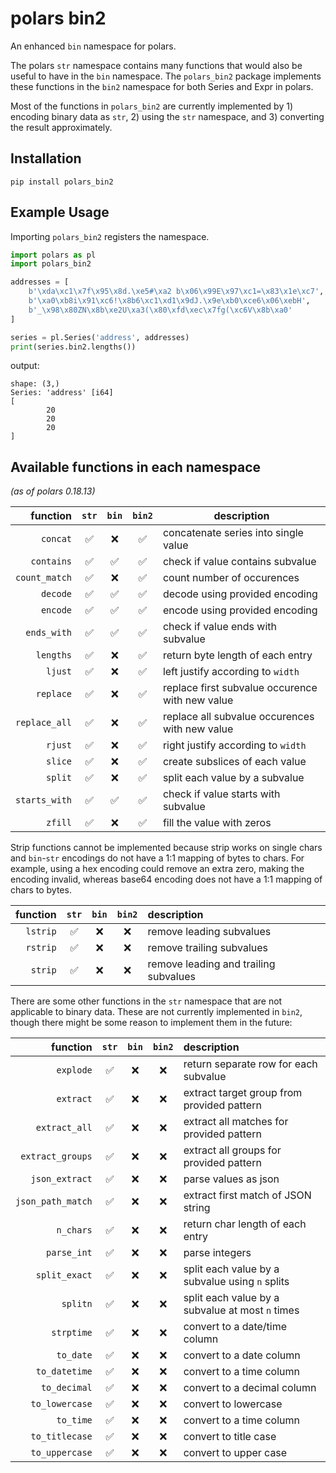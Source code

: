 # polars bin2

An enhanced `bin` namespace for polars.

The polars `str` namespace contains many functions that would also be useful to have in the `bin` namespace. The `polars_bin2` package implements these functions in the `bin2` namespace for both Series and Expr in polars.

Most of the functions in `polars_bin2` are currently implemented by 1) encoding binary data as `str`, 2) using the `str` namespace, and 3) converting the result approximately.

## Installation

`pip install polars_bin2`

## Example Usage

Importing `polars_bin2` registers the namespace.

```python
import polars as pl
import polars_bin2

addresses = [
    b'\xda\xc1\x7f\x95\x8d.\xe5#\xa2 b\x06\x99E\x97\xc1=\x83\x1e\xc7',
    b'\xa0\xb8i\x91\xc6!\x8b6\xc1\xd1\x9dJ.\x9e\xb0\xce6\x06\xebH',
    b'_\x98\x80ZN\x8b\xe2U\xa3(\x80\xfd\xec\x7fg(\xc6V\x8b\xa0'
]

series = pl.Series('address', addresses)
print(series.bin2.lengths())
```

output:

```
shape: (3,)
Series: 'address' [i64]
[
        20
        20
        20
]
```

## Available functions in each namespace

*(as of polars 0.18.13)*

| function | `str` | `bin` | `bin2` | description |
| -------: | :---: | :---: | :----: | --- |
|        `concat`| ✅ | ❌ | ✅ | concatenate series into single value |
|      `contains`| ✅ | ✅ | ✅ | check if value contains subvalue |
|   `count_match`| ✅ | ❌ | ✅ | count number of occurences |
|        `decode`| ✅ | ✅ | ✅ | decode using provided encoding |
|        `encode`| ✅ | ✅ | ✅ | encode using provided encoding |
|     `ends_with`| ✅ | ✅ | ✅ | check if value ends with subvalue |
|       `lengths`| ✅ | ❌ | ✅ | return byte length of each entry |
|         `ljust`| ✅ | ❌ | ✅ | left justify according to `width` |
|       `replace`| ✅ | ❌ | ✅ | replace first subvalue occurence with new value |
|   `replace_all`| ✅ | ❌ | ✅ | replace all subvalue occurences with new value |
|         `rjust`| ✅ | ❌ | ✅ | right justify according to `width` |
|         `slice`| ✅ | ❌ | ✅ | create subslices of each value |
|         `split`| ✅ | ❌ | ✅ | split each value by a subvalue |
|   `starts_with`| ✅ | ✅ | ✅ | check if value starts with subvalue |
|         `zfill`| ✅ | ❌ | ✅ | fill the value with zeros |

Strip functions cannot be implemented because strip works on single chars and `bin`-`str` encodings do not have a 1:1 mapping of bytes to chars. For example, using a hex encoding could remove an extra zero, making the encoding invalid, whereas base64 encoding does not have a 1:1 mapping of chars to bytes.

| function | `str` | `bin` | `bin2` | description |
| -------: | :---: | :---: | :----: | :---------- |
|        `lstrip`| ✅ | ❌ | ❌ | remove leading subvalues |
|        `rstrip`| ✅ | ❌ | ❌ | remove trailing subvalues |
|         `strip`| ✅ | ❌ | ❌ | remove leading and trailing subvalues |

There are some other functions in the `str` namespace that are not applicable to binary data. These are not currently implemented in `bin2`, though there might be some reason to implement them in the future:

| function | `str` | `bin` | `bin2` | description |
| -------: | :---: | :---: | :----: | :---------- |
|        `explode`| ✅ | ❌ | ❌ | return separate row for each subvalue |
|        `extract`| ✅ | ❌ | ❌ | extract target group from provided pattern |
|    `extract_all`| ✅ | ❌ | ❌ | extract all matches for provided pattern |
| `extract_groups`| ✅ | ❌ | ❌ | extract all groups for provided pattern |
|   `json_extract`| ✅ | ❌ | ❌ | parse values as json |
|`json_path_match`| ✅ | ❌ | ❌ | extract first match of JSON string |
|        `n_chars`| ✅ | ❌ | ❌ | return char length of each entry | 
|      `parse_int`| ✅ | ❌ | ❌ | parse integers |
|    `split_exact`| ✅ | ❌ | ❌ | split each value by a subvalue using `n` splits |
|         `splitn`| ✅ | ❌ | ❌ | split each value by a subvalue at most `n` times |
|       `strptime`| ✅ | ❌ | ❌ | convert to a date/time column |
|        `to_date`| ✅ | ❌ | ❌ | convert to a date column |
|    `to_datetime`| ✅ | ❌ | ❌ | convert to a time column |
|     `to_decimal`| ✅ | ❌ | ❌ | convert to a decimal column |
|   `to_lowercase`| ✅ | ❌ | ❌ | convert to lowercase |
|        `to_time`| ✅ | ❌ | ❌ | convert to a time column |
|   `to_titlecase`| ✅ | ❌ | ❌ | convert to title case |
|   `to_uppercase`| ✅ | ❌ | ❌ | convert to upper case |

